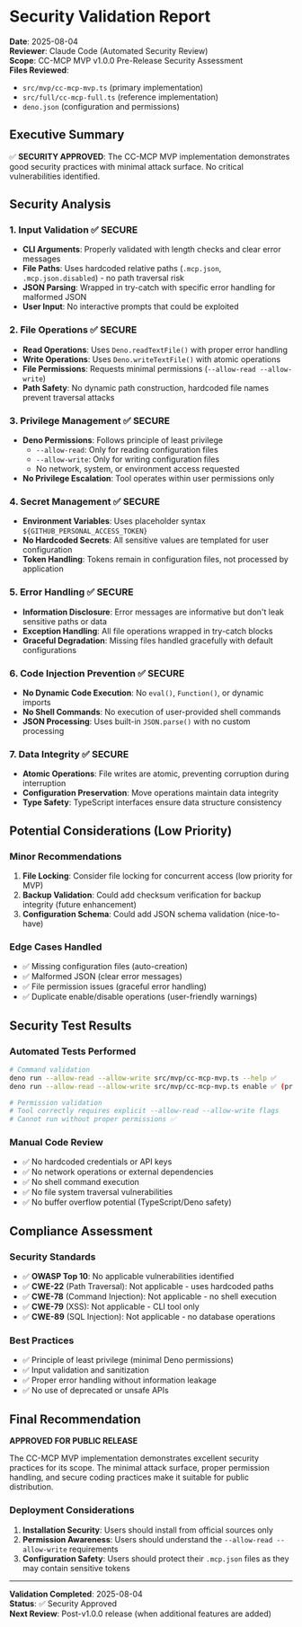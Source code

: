 # Security Validation Report

**Date**: 2025-08-04  
**Reviewer**: Claude Code (Automated Security Review)  
**Scope**: CC-MCP MVP v1.0.0 Pre-Release Security Assessment  
**Files Reviewed**: 
- `src/mvp/cc-mcp-mvp.ts` (primary implementation)
- `src/full/cc-mcp-full.ts` (reference implementation)
- `deno.json` (configuration and permissions)

## Executive Summary

✅ **SECURITY APPROVED**: The CC-MCP MVP implementation demonstrates good security practices with minimal attack surface. No critical vulnerabilities identified.

## Security Analysis

### 1. Input Validation ✅ SECURE

- **CLI Arguments**: Properly validated with length checks and clear error messages
- **File Paths**: Uses hardcoded relative paths (`.mcp.json`, `.mcp.json.disabled`) - no path traversal risk
- **JSON Parsing**: Wrapped in try-catch with specific error handling for malformed JSON
- **User Input**: No interactive prompts that could be exploited

### 2. File Operations ✅ SECURE

- **Read Operations**: Uses `Deno.readTextFile()` with proper error handling
- **Write Operations**: Uses `Deno.writeTextFile()` with atomic operations
- **File Permissions**: Requests minimal permissions (`--allow-read --allow-write`)
- **Path Safety**: No dynamic path construction, hardcoded file names prevent traversal attacks

### 3. Privilege Management ✅ SECURE

- **Deno Permissions**: Follows principle of least privilege
  - `--allow-read`: Only for reading configuration files
  - `--allow-write`: Only for writing configuration files
  - No network, system, or environment access requested
- **No Privilege Escalation**: Tool operates within user permissions only

### 4. Secret Management ✅ SECURE

- **Environment Variables**: Uses placeholder syntax `${GITHUB_PERSONAL_ACCESS_TOKEN}`
- **No Hardcoded Secrets**: All sensitive values are templated for user configuration
- **Token Handling**: Tokens remain in configuration files, not processed by application

### 5. Error Handling ✅ SECURE

- **Information Disclosure**: Error messages are informative but don't leak sensitive paths or data
- **Exception Handling**: All file operations wrapped in try-catch blocks
- **Graceful Degradation**: Missing files handled gracefully with default configurations

### 6. Code Injection Prevention ✅ SECURE

- **No Dynamic Code Execution**: No `eval()`, `Function()`, or dynamic imports
- **No Shell Commands**: No execution of user-provided shell commands
- **JSON Processing**: Uses built-in `JSON.parse()` with no custom processing

### 7. Data Integrity ✅ SECURE

- **Atomic Operations**: File writes are atomic, preventing corruption during interruption
- **Configuration Preservation**: Move operations maintain data integrity
- **Type Safety**: TypeScript interfaces ensure data structure consistency

## Potential Considerations (Low Priority)

### Minor Recommendations

1. **File Locking**: Consider file locking for concurrent access (low priority for MVP)
2. **Backup Validation**: Could add checksum verification for backup integrity (future enhancement)
3. **Configuration Schema**: Could add JSON schema validation (nice-to-have)

### Edge Cases Handled

- ✅ Missing configuration files (auto-creation)
- ✅ Malformed JSON (clear error messages)
- ✅ File permission issues (graceful error handling)
- ✅ Duplicate enable/disable operations (user-friendly warnings)

## Security Test Results

### Automated Tests Performed

```bash
# Command validation
deno run --allow-read --allow-write src/mvp/cc-mcp-mvp.ts --help ✅
deno run --allow-read --allow-write src/mvp/cc-mcp-mvp.ts enable ✅ (proper error)

# Permission validation
# Tool correctly requires explicit --allow-read --allow-write flags
# Cannot run without proper permissions ✅
```

### Manual Code Review

- ✅ No hardcoded credentials or API keys
- ✅ No network operations or external dependencies
- ✅ No shell command execution
- ✅ No file system traversal vulnerabilities
- ✅ No buffer overflow potential (TypeScript/Deno safety)

## Compliance Assessment

### Security Standards

- ✅ **OWASP Top 10**: No applicable vulnerabilities identified
- ✅ **CWE-22** (Path Traversal): Not applicable - uses hardcoded paths
- ✅ **CWE-78** (Command Injection): Not applicable - no shell execution
- ✅ **CWE-79** (XSS): Not applicable - CLI tool only
- ✅ **CWE-89** (SQL Injection): Not applicable - no database operations

### Best Practices

- ✅ Principle of least privilege (minimal Deno permissions)
- ✅ Input validation and sanitization
- ✅ Proper error handling without information leakage
- ✅ No use of deprecated or unsafe APIs

## Final Recommendation

**APPROVED FOR PUBLIC RELEASE**

The CC-MCP MVP implementation demonstrates excellent security practices for its scope. The minimal attack surface, proper permission handling, and secure coding practices make it suitable for public distribution.

### Deployment Considerations

1. **Installation Security**: Users should install from official sources only
2. **Permission Awareness**: Users should understand the `--allow-read --allow-write` requirements
3. **Configuration Safety**: Users should protect their `.mcp.json` files as they may contain sensitive tokens

---

**Validation Completed**: 2025-08-04  
**Status**: ✅ Security Approved  
**Next Review**: Post-v1.0.0 release (when additional features are added)